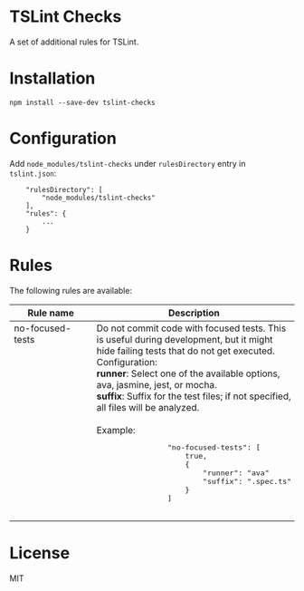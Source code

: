# TSLint Checks
A set of additional rules for TSLint.

# Installation

```
npm install --save-dev tslint-checks
```

# Configuration

Add `node_modules/tslint-checks` under `rulesDirectory` entry in `tslint.json`:

```
    "rulesDirectory": [
        "node_modules/tslint-checks"
    ],
    "rules": {
        ...
    }

```

# Rules
The following rules are available:

<table>
    <thead>
        <th>Rule name</th>
        <th>Description</th>
    </thead>
    <tbody>
        <tr>
            <td style="vertical-align:top;min-width:130px">no-focused-tests</td>
            <td>
                Do not commit code with focused tests. This is useful during development, but it might hide failing tests that do not get executed. Configuration:<br />
                <b>runner</b>: Select one of the available options, ava, jasmine, jest, or mocha.<br />
                <b>suffix</b>: Suffix for the test files; if not specified, all files will be analyzed.<br /><br />
                Example:<br />
                <pre>
                "no-focused-tests": [
                    true,
                    {
                        "runner": "ava"
                        "suffix": ".spec.ts"
                    }
                ]
                </pre>
            </td>
        </tr>
    </tbody>
</table>

# License
MIT